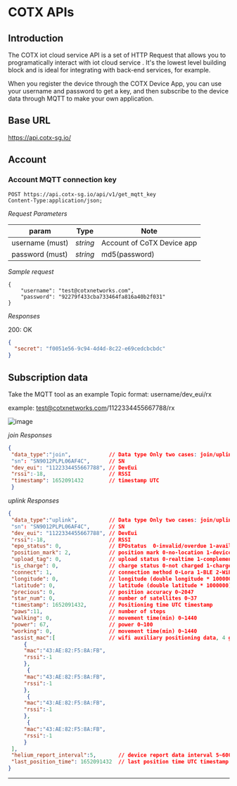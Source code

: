 # COTX APIs

## Introduction
The COTX iot cloud service API is a set of HTTP Request that allows you to programatically interact with iot cloud service . It's the lowest level building block and is ideal for integrating with back-end services, for example.

When you register the device through the COTX Device App, you can use your username and password to get a key, and then subscribe to the device data through MQTT to make your own application.

## Base URL
https://api.cotx-sg.io/

## Account

### Account MQTT connection key

```
POST https://api.cotx-sg.io/api/v1/get_mqtt_key
Content-Type:application/json;
```

_Request Parameters_

| param             | Type     | Note                                     |
| ----------------- | -------- | ---------------------------------------- |
| username (must) | _string_ | Account of CoTX Device app |
| password (must) | _string_ | md5(password) |

_Sample request_
```
{
    "username": "test@cotxnetworks.com",
    "password": "92279f433cba733464fa816a40b2f031"
}
```
_Responses_

200: OK

```json
{
  "secret": "f0051e56-9c94-4d4d-8c22-e69cedcbcbdc"
}
```


## Subscription data
Take the MQTT tool as an example
Topic format: username/dev_eui/rx

example: test@cotxnetworks.com/1122334455667788/rx


![image](https://user-images.githubusercontent.com/76096088/167827968-a4f11e10-3499-4c7c-a4ee-4e76423a63ce.png)


_join Responses_
```json
{
 "data_type":"join",            // Data type Only two cases: join/uplink
 "sn": "SN9012PLPL06AF4C",      // SN
 "dev_eui": "1122334455667788", // DevEui
 "rssi":-18,                    // RSSI
 "timestamp": 1652091432        // timestamp UTC
 }
```

_uplink Responses_
```json
{
 "data_type":"uplink",          // Data type Only two cases: join/uplink
 "sn": "SN9012PLPL06AF4C",      // SN
 "dev_eui": "1122334455667788", // DevEui
 "rssi":-18,                    // RSSI 
 "epo_status": 0,               // EPOstatus  0-invalid/overdue 1-available
 "position_mark": 2,            // position mark 0-no-location 1-device 2-phone 3-wifi
 "upload_tag": 0,               // upload status 0-realtime 1-complementary
 "is_charge": 0,                // charge status 0-not charged 1-charge
 "connect": 1,                  // connection method 0-Lora 1-BLE 2-WiFi
 "longitude": 0,                // longitude (double longitude * 1000000)
 "latitude": 0,                 // latitude (double latitude * 1000000)
 "precious": 0,                 // position accuracy 0~2047
 "star_num": 0,                 // number of satellites 0~37
 "timestamp": 1652091432,       // Positioning time UTC timestamp
 "paws":11,                     // number of steps
 "walking": 0,                  // movement time(min) 0~1440
 "power": 67,                   // power 0~100
 "working": 0,                  // movement time(min) 0~1440
 "assist_mac":[                 // wifi auxiliary positioning data, 4 groups of mac. through the auxiliary positioning can get latitude and longitude                                     //https://developers.google.com/maps/documentation/geolocation/overview
     {
     "mac":"43:AE:82:F5:8A:FB",
     "rssi":-1
     },
      {
     "mac":"43:AE:82:F5:8A:FB",
     "rssi":-1
     },
      {
     "mac":"43:AE:82:F5:8A:FB",
     "rssi":-1
     },
      {
     "mac":"43:AE:82:F5:8A:FB",
     "rssi":-1
     }
 ],        
 "helium_report_interval":5,       // device report data interval 5~600 unit minutes
 "last_position_time": 1652091432  // last position time UTC timestamp
}
```

---
